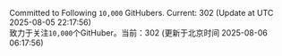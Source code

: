 Committed to Following `10,000` GitHubers. Current: <!-- FOLLOWING_COUNT -->302<!-- FOLLOWING_COUNT --> (Update at UTC <!-- LAST_UPDATED -->2025-08-05 22:17:56<!-- LAST_UPDATED -->)<br>
致力于关注`10,000`个GitHuber。当前：<!-- FOLLOWING_COUNT -->302<!-- FOLLOWING_COUNT --> (更新于北京时间 <!-- LAST_UPDATED_CST -->2025-08-06 06:17:56<!-- LAST_UPDATED_CST -->)
